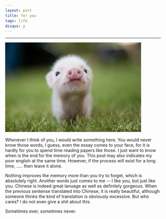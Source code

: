 ```yaml
---
layout: post
title: for you
tags: life
disqus: y
---
```


---

![littlepig](/images/blog/2016/02-14/littlepig.jpg)

Whenever I think of you, I would write something here. You would never know those words, I guess, even the essay comes to your face, for it is hardly for you to spend time reading papers like those. I just want to know when is the end for the memory of you. This post may also indicates my poor english at the same time. However, if the process will exist for a long time, ..... then leave it alone. 

Nothing improves the memory more than you try to forget, which is absolutely right. Another words just comes to me -- I like you, but just like you. Chinese is indeed great lanuage as well as definitely gorgeous. When the previous sentense translated into Chinese, it is really beautiful, although someone thinks the kind of translation is obviously excessive. But who cares? I do not even give a shit about this.

Sometimes ever, sometimes never.
